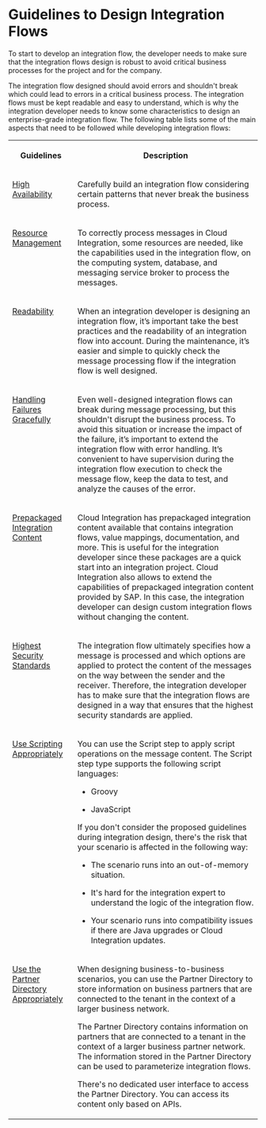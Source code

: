 <!-- loiof9d762720b67409e9efc98eea0c31f8d -->

# Guidelines to Design Integration Flows

To start to develop an integration flow, the developer needs to make sure that the integration flows design is robust to avoid critical business processes for the project and for the company.

The integration flow designed should avoid errors and shouldn't break which could lead to errors in a critical business process. The integration flows must be kept readable and easy to understand, which is why the integration developer needs to know some characteristics to design an enterprise-grade integration flow. The following table lists some of the main aspects that need to be followed while developing integration flows:


<table>
<tr>
<th valign="top">

Guidelines



</th>
<th valign="top">

Description



</th>
</tr>
<tr>
<td valign="top">

 [High Availability](https://help.sap.com/viewer/368c481cd6954bdfa5d0435479fd4eaf/LATEST/en-US/3ea1e33606c24c27ad097d60b57b6e4e.html) 



</td>
<td valign="top">

Carefully build an integration flow considering certain patterns that never break the business process.



</td>
</tr>
<tr>
<td valign="top">

 [Resource Management](https://help.sap.com/viewer/368c481cd6954bdfa5d0435479fd4eaf/LATEST/en-US/f8cf97498d2549daab65db34f11e119d.html) 



</td>
<td valign="top">

To correctly process messages in Cloud Integration, some resources are needed, like the capabilities used in the integration flow, on the computing system, database, and messaging service broker to process the messages.



</td>
</tr>
<tr>
<td valign="top">

 [Readability](https://help.sap.com/viewer/368c481cd6954bdfa5d0435479fd4eaf/LATEST/en-US/578fa7780344468388f689455f38b3a4.html) 



</td>
<td valign="top">

When an integration developer is designing an integration flow, it’s important take the best practices and the readability of an integration flow into account. During the maintenance, it’s easier and simple to quickly check the message processing flow if the integration flow is well designed.



</td>
</tr>
<tr>
<td valign="top">

 [Handling Failures Gracefully](https://help.sap.com/viewer/368c481cd6954bdfa5d0435479fd4eaf/LATEST/en-US/42c95f752c8d4b4cad98b7608223424f.html) 



</td>
<td valign="top">

Even well-designed integration flows can break during message processing, but this shouldn't disrupt the business process. To avoid this situation or increase the impact of the failure, it’s important to extend the integration flow with error handling. It’s convenient to have supervision during the integration flow execution to check the message flow, keep the data to test, and analyze the causes of the error.



</td>
</tr>
<tr>
<td valign="top">

 [Prepackaged Integration Content](https://help.sap.com/viewer/368c481cd6954bdfa5d0435479fd4eaf/LATEST/en-US/95c68ce417e2476d994f082b9301a98d.html) 



</td>
<td valign="top">

Cloud Integration has prepackaged integration content available that contains integration flows, value mappings, documentation, and more. This is useful for the integration developer since these packages are a quick start into an integration project. Cloud Integration also allows to extend the capabilities of prepackaged integration content provided by SAP. In this case, the integration developer can design custom integration flows without changing the content.



</td>
</tr>
<tr>
<td valign="top">

 [Highest Security Standards](https://help.sap.com/viewer/368c481cd6954bdfa5d0435479fd4eaf/LATEST/en-US/201fd43d4dab4bce9144ebfd9cdfbb20.html) 



</td>
<td valign="top">

The integration flow ultimately specifies how a message is processed and which options are applied to protect the content of the messages on the way between the sender and the receiver. Therefore, the integration developer has to make sure that the integration flows are designed in a way that ensures that the highest security standards are applied.



</td>
</tr>
<tr>
<td valign="top">

 [Use Scripting Appropriately](https://help.sap.com/viewer/368c481cd6954bdfa5d0435479fd4eaf/LATEST/en-US/d4dc13c927b044b2a38e458f4cea9da5.html) 



</td>
<td valign="top">

You can use the Script step to apply script operations on the message content. The Script step type supports the following script languages:

-   Groovy

-   JavaScript


If you don't consider the proposed guidelines during integration design, there's the risk that your scenario is affected in the following way:

-   The scenario runs into an out-of-memory situation.

-   It's hard for the integration expert to understand the logic of the integration flow.

-   Your scenario runs into compatibility issues if there are Java upgrades or Cloud Integration updates.




</td>
</tr>
<tr>
<td valign="top">

 [Use the Partner Directory Appropriately](https://help.sap.com/viewer/368c481cd6954bdfa5d0435479fd4eaf/LATEST/en-US/6e00412aebd549f8b5771c9397c08c5d.html) 



</td>
<td valign="top">

When designing business-to-business scenarios, you can use the Partner Directory to store information on business partners that are connected to the tenant in the context of a larger business network.

The Partner Directory contains information on partners that are connected to a tenant in the context of a larger business partner network. The information stored in the Partner Directory can be used to parameterize integration flows.

There's no dedicated user interface to access the Partner Directory. You can access its content only based on APIs.



</td>
</tr>
</table>


